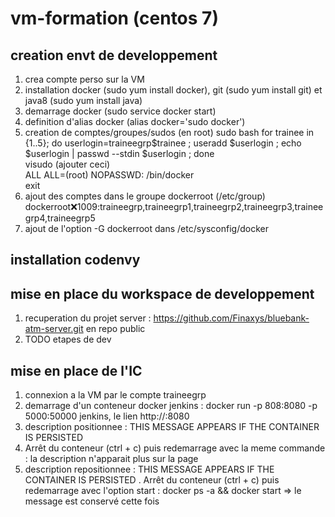 # vm-formation (centos 7)

## creation envt de developpement
1. crea compte perso sur la VM
2. installation docker (sudo yum install docker), git (sudo yum install git) et java8 (sudo yum install java)
3. demarrage docker (sudo service docker start)
4. definition d'alias docker (alias docker='sudo docker')
5. creation de comptes/groupes/sudos (en root)
sudo bash 
for trainee in {1..5}; do userlogin=traineegrp$trainee ; useradd $userlogin ; echo $userlogin | passwd --stdin $userlogin ; done  
visudo (ajouter ceci)  
  ALL ALL=(root) NOPASSWD: /bin/docker  
exit  
6. ajout des comptes dans le groupe dockerroot (/etc/group) dockerroot:x:1009:traineegrp,traineegrp1,traineegrp2,traineegrp3,traineegrp4,traineegrp5
7. ajout de l'option -G dockerroot dans /etc/sysconfig/docker

## installation codenvy


## mise en place du workspace de developpement
1. recuperation du projet server : https://github.com/Finaxys/bluebank-atm-server.git en repo public
2. TODO etapes de dev

## mise en place de l'IC
1. connexion a la VM par le compte traineegrp<ID>
2. demarrage d'un conteneur docker jenkins : docker run -p 808<ID>:8080 -p 5000<ID>:50000 jenkins, le lien http://<VM>:8080
3. description positionnee : THIS MESSAGE APPEARS IF THE CONTAINER IS PERSISTED
5. Arrêt du conteneur (ctrl + c) puis redemarrage avec la meme commande : la description n'apparait plus sur la page
6. description repositionnee : THIS MESSAGE APPEARS IF THE CONTAINER IS PERSISTED
. Arrêt du conteneur (ctrl + c) puis redemarrage avec l'option start : docker ps -a && docker start <id du conteneur> 
=> le message est conservé cette fois
